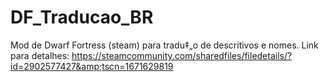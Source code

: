 # DF_Traducao_BR
Mod de Dwarf Fortress (steam) para tradu‡„o de descritivos e nomes. Link para detalhes: https://steamcommunity.com/sharedfiles/filedetails/?id=2902577427&amp;tscn=1671629819
